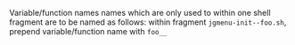 Variable/function names names which are only used to within one
shell fragment are to be named as follows: within fragment
`jgmenu-init--foo.sh`, prepend variable/function name with `foo__`

